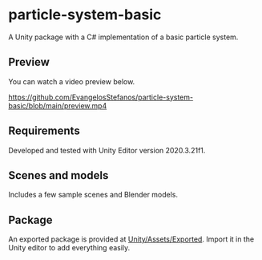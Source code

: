 # particle-system-basic
  A Unity package with a C# implementation of a basic particle system.

## Preview
  You can watch a video preview below.

  https://github.com/EvangelosStefanos/particle-system-basic/blob/main/preview.mp4

## Requirements
  Developed and tested with Unity Editor version 2020.3.21f1.

## Scenes and models
  Includes a few sample scenes and Blender models.

## Package
  An exported package is provided at [Unity/Assets/Exported](Unity/Assets/Exported). Import it in the Unity editor to add everything easily.
